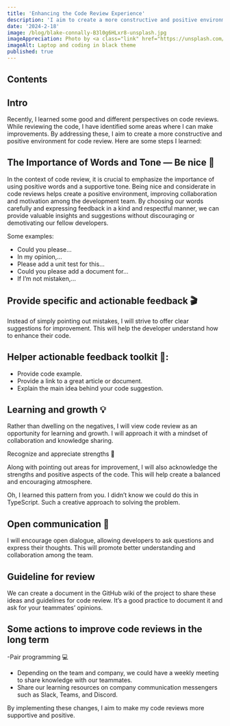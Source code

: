 ```yaml
---
title: 'Enhancing the Code Review Experience'
description: 'I aim to create a more constructive and positive environment for code review.'
date: '2024-2-18'
image: /blog/blake-connally-B3l0g6HLxr8-unsplash.jpg
imageAppreciation: Photo by <a class="link" href="https://unsplash.com/@blakeconnally?utm_source=medium&utm_medium=referral">Blake Connally</a> on <a class="link" href="https://unsplash.com/photos/macbook-pro-inside-gray-room-B3l0g6HLxr8">Unsplash</a>
imageAlt: Laptop and coding in black theme
published: true
---
```


## Contents

## Intro

Recently, I learned some good and different perspectives on code reviews. While reviewing the code, I have identified some areas where I can make improvements. By addressing these, I aim to create a more constructive and positive environment for code review. Here are some steps I learned:

## The Importance of Words and Tone — Be nice 🥰

In the context of code review, it is crucial to emphasize the importance of using positive words and a supportive tone. Being nice and considerate in code reviews helps create a positive environment, improving collaboration and motivation among the development team. By choosing our words carefully and expressing feedback in a kind and respectful manner, we can provide valuable insights and suggestions without discouraging or demotivating our fellow developers.

Some examples:

- Could you please…
- In my opinion,…
- Please add a unit test for this…
- Could you please add a document for…
- If I’m not mistaken,…

## Provide specific and actionable feedback 🎬

Instead of simply pointing out mistakes, I will strive to offer clear suggestions for improvement. This will help the developer understand how to enhance their code.

## Helper actionable feedback toolkit 🧰:

- Provide code example.
- Provide a link to a great article or document.
- Explain the main idea behind your code suggestion.

## Learning and growth 💡

Rather than dwelling on the negatives, I will view code review as an opportunity for learning and growth. I will approach it with a mindset of collaboration and knowledge sharing.

Recognize and appreciate strengths 👏

Along with pointing out areas for improvement, I will also acknowledge the strengths and positive aspects of the code. This will help create a balanced and encouraging atmosphere.

Oh, I learned this pattern from you.
I didn’t know we could do this in TypeScript.
Such a creative approach to solving the problem.

## Open communication 💬

I will encourage open dialogue, allowing developers to ask questions and express their thoughts. This will promote better understanding and collaboration among the team.

## Guideline for review

We can create a document in the GitHub wiki of the project to share these ideas and guidelines for code review. It’s a good practice to document it and ask for your teammates’ opinions.

## Some actions to improve code reviews in the long term

-Pair programming 💻

- Depending on the team and company, we could have a weekly meeting to share knowledge with our teammates.
- Share our learning resources on company communication messengers such as Slack, Teams, and Discord.

By implementing these changes, I aim to make my code reviews more supportive and positive.
